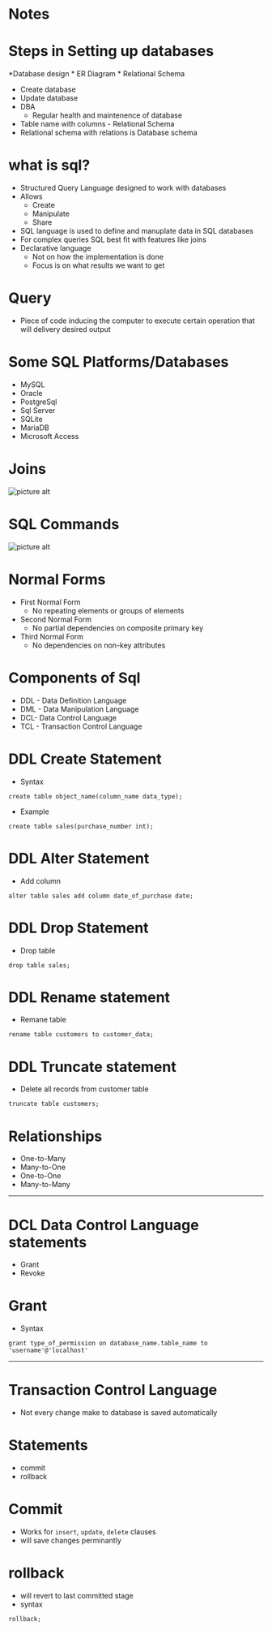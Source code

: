 # Notes

# Steps in Setting up databases
*Database design
	* ER Diagram
	* Relational Schema
* Create database
* Update database
* DBA
	* Regular health and maintenence of database
* Table name with columns - Relational Schema
* Relational schema with relations is Database schema

# what is sql?
* Structured Query Language designed to work with databases
* Allows
	* Create
	* Manipulate
	* Share
* SQL language is used to define and manuplate data in SQL databases
* For complex queries SQL best fit with features like joins
* Declarative language
	* Not on how the implementation is done
	* Focus is on what results we want to get

# Query
* Piece of code inducing the computer to execute certain operation that will delivery desired output

# Some SQL Platforms/Databases
* MySQL
* Oracle
* PostgreSql
* Sql Server
* SQLite
* MariaDB
* Microsoft Access

# Joins
![picture alt](images/joins.jpg "Joins")

# SQL Commands
![picture alt](images/sql-commands.jpg "Joins")

# Normal Forms
* First Normal Form
	* No repeating elements or groups of elements
* Second Normal Form
	* No partial dependencies on composite primary key
* Third Normal Form
	* No dependencies on non-key attributes
	
# Components of Sql
* DDL - Data Definition Language
* DML - Data Manipulation Language
* DCL- Data Control Language
* TCL - Transaction Control Language

# DDL Create Statement
* Syntax
```
create table object_name(column_name data_type);
```
* Example
```
create table sales(purchase_number int);
```

# DDL Alter Statement
* Add column
```
alter table sales add column date_of_purchase date;
```

# DDL Drop Statement
* Drop table
```
drop table sales;
```

# DDL Rename statement
* Remane table
```
rename table customers to customer_data;
```

# DDL Truncate statement
* Delete all records from customer table
```
truncate table customers;
```

# Relationships
* One-to-Many
* Many-to-One
* One-to-One
* Many-to-Many
------
# DCL Data Control Language statements
* Grant
* Revoke

# Grant
* Syntax
```
grant type_of_permission on database_name.table_name to 'username'@'localhost'
```
------
# Transaction Control Language
* Not every change make to database is saved automatically

# Statements
* commit
* rollback

# Commit
* Works for `insert`, `update`, `delete` clauses
* will save changes perminantly

# rollback
* will revert to last committed stage
* syntax
```
rollback;
```